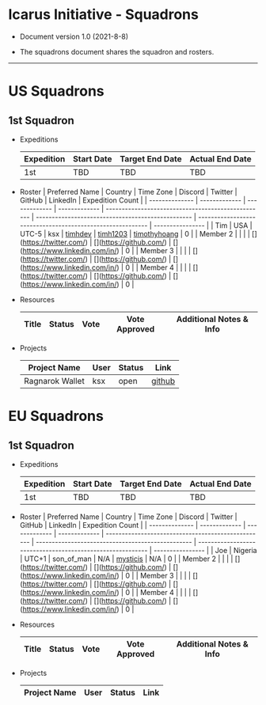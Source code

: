 # Icarus Initiative - Squadrons

- Document version 1.0 (2021-8-8)

- The squadrons document shares the squadron and rosters.

---

# US Squadrons

## 1st Squadron

- Expeditions

  | Expedition | Start Date | Target End Date | Actual End Date |
  | ---------- | ---------- | --------------- | --------------- |
  | 1st        | TBD        | TBD             | TBD             |

- Roster
  | Preferred Name | Country       | Time Zone     | Discord       | Twitter                                            | GitHub                                            | LinkedIn                                                   | Expedition Count |
  | -------------- | ------------- | ------------- | ------------- | -------------------------------------------------- | ------------------------------------------------- | ---------------------------------------------------------- | ---------------- |
  | Tim            | USA           | UTC-5         | ksx           | [timhdev](https://twitter.com/timhdev)             | [timh1203](https://github.com/timh1203)           | [timothyhoang](https://www.linkedin.com/in/timothyhoang/)  | 0                |
  | Member 2       | <Member Info> | <Member Info> | <Member Info> | [<Member Info>](https://twitter.com/<Member Info>) | [<Member Info>](https://github.com/<Member Info>) | [<Member Info>](https://www.linkedin.com/in/<Member Info>) | 0                |
  | Member 3       | <Member Info> | <Member Info> | <Member Info> | [<Member Info>](https://twitter.com/<Member Info>) | [<Member Info>](https://github.com/<Member Info>) | [<Member Info>](https://www.linkedin.com/in/<Member Info>) | 0                |
  | Member 4       | <Member Info> | <Member Info> | <Member Info> | [<Member Info>](https://twitter.com/<Member Info>) | [<Member Info>](https://github.com/<Member Info>) | [<Member Info>](https://www.linkedin.com/in/<Member Info>) | 0                |

- Resources

  | Title | Status | Vote | Vote Approved | Additional Notes & Info |
  | ----- | ------ | ---- | ------------- | ----------------------- |

- Projects

  | Project Name    | User | Status | Link                                                  |
  | --------------- | ---- | ------ | ----------------------------------------------------- |
  | Ragnarok Wallet | ksx  | open   | [github](https://github.com/timh1203/ragnarok_wallet) |

# EU Squadrons

## 1st Squadron

- Expeditions

  | Expedition | Start Date | Target End Date | Actual End Date |
  | ---------- | ---------- | --------------- | --------------- |
  | 1st        | TBD        | TBD             | TBD             |

- Roster
  | Preferred Name | Country       | Time Zone     | Discord       | Twitter                                            | GitHub                                            | LinkedIn                                                   | Expedition Count |
  | -------------- | ------------- | ------------- | ------------- | -------------------------------------------------- | ------------------------------------------------- | ---------------------------------------------------------- | ---------------- |
  | Joe            | Nigeria       | UTC+1         | son_of_man    | N/A                                                | [mysticis](https://github.com/mysticis)           | N/A                                                        | 0                |
  | Member 2       | <Member Info> | <Member Info> | <Member Info> | [<Member Info>](https://twitter.com/<Member Info>) | [<Member Info>](https://github.com/<Member Info>) | [<Member Info>](https://www.linkedin.com/in/<Member Info>) | 0                |
  | Member 3       | <Member Info> | <Member Info> | <Member Info> | [<Member Info>](https://twitter.com/<Member Info>) | [<Member Info>](https://github.com/<Member Info>) | [<Member Info>](https://www.linkedin.com/in/<Member Info>) | 0                |
  | Member 4       | <Member Info> | <Member Info> | <Member Info> | [<Member Info>](https://twitter.com/<Member Info>) | [<Member Info>](https://github.com/<Member Info>) | [<Member Info>](https://www.linkedin.com/in/<Member Info>) | 0                |

- Resources

  | Title | Status | Vote | Vote Approved | Additional Notes & Info |
  | ----- | ------ | ---- | ------------- | ----------------------- |

- Projects

  | Project Name | User | Status | Link |
  | ------------ | ---- | ------ | ---- |
